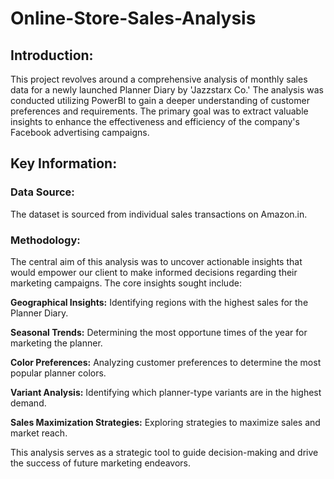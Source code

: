 # Online-Store-Sales-Analysis
## Introduction:
This project revolves around a comprehensive analysis of monthly sales data for a newly launched Planner Diary by 'Jazzstarx Co.' The analysis was conducted utilizing PowerBI to gain a deeper understanding of customer preferences and requirements. The primary goal was to extract valuable insights to enhance the effectiveness and efficiency of the company's Facebook advertising campaigns.

## Key Information:

### Data Source:
The dataset is sourced from individual sales transactions on Amazon.in.

### Methodology:
The central aim of this analysis was to uncover actionable insights that would empower our client to make informed decisions regarding their marketing campaigns. The core insights sought include:

**Geographical Insights:** Identifying regions with the highest sales for the Planner Diary.

**Seasonal Trends:** Determining the most opportune times of the year for marketing the planner.

**Color Preferences:** Analyzing customer preferences to determine the most popular planner colors.

**Variant Analysis:** Identifying which planner-type variants are in the highest demand.

**Sales Maximization Strategies:** Exploring strategies to maximize sales and market reach.

This analysis serves as a strategic tool to guide decision-making and drive the success of future marketing endeavors.
